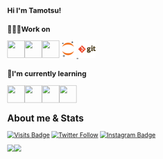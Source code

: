 ### Hi I'm Tamotsu!

<h3>👨🏻‍💻Work on</h3>

<a href="https://github.com/anuraghazra/github-readme-stats">
  <img align="left" src="https://cdn.jsdelivr.net/gh/devicons/devicon/icons/typescript/typescript-original.svg" height="40" width="40"/>
  <img align="left" src="https://cdn.jsdelivr.net/gh/devicons/devicon/icons/react/react-original-wordmark.svg" height="40" width="40"/>
  <img align="left" src="https://cdn.jsdelivr.net/gh/devicons/devicon/icons/python/python-original-wordmark.svg" height="40" width="40"/>
  <img height="40" src="https://raw.githubusercontent.com/github/explore/80688e429a7d4ef2fca1e82350fe8e3517d3494d/topics/jupyter-notebook/jupyter-notebook.png">
  <img height="40" src="https://raw.githubusercontent.com/github/explore/80688e429a7d4ef2fca1e82350fe8e3517d3494d/topics/git/git.png">
</a>

<br/>
<h3>🤘I'm currently learning</h3>

<a href="https://github.com/anuraghazra/github-readme-stats">
  <img align="left" src="https://cdn.jsdelivr.net/gh/devicons/devicon/icons/react/react-original-wordmark.svg" height="40" width="40"/>
  <img align="left" src="https://cdn.jsdelivr.net/gh/devicons/devicon/icons/nextjs/nextjs-original-wordmark.svg" height="40" width="40"/>
  <img align="left" src="https://cdn.jsdelivr.net/gh/devicons/devicon/icons/premierepro/premierepro-original.svg" height="40" width="40"/>
  <img align="left" src="https://cdn.jsdelivr.net/gh/devicons/devicon/icons/aftereffects/aftereffects-original.svg" height="40" width="40"/>
</a>
<br/>
<br/>

<h2>About me & Stats</h2>

<!-- <a href="https://twitter.com/motsuo373" target="blank"><img align="center" src="https://raw.githubusercontent.com/rahuldkjain/github-profile-readme-generator/master/src/images/icons/Social/twitter.svg" alt="uki1x" height="30" width="40" />@motsuo373</a> -->
[![Visits Badge](https://badges.pufler.dev/visits/motsuo373/motsuo373)](https://badges.pufler.dev/visits/motsuo373/motsuo373)
[![Twitter Follow](https://img.shields.io/twitter/follow/motsuo373?style=social)](https://www.twitter.com/motsuo373)
[![Instagram Badge](https://img.shields.io/badge/-@keep_motsuo-purple?style=flat&logo=instagram&logoColor=white&link=https://www.instagram.com/keep_motsuo/)](https://www.instagram.com/keep_motsuo/)


<a href="https://github.com/anuraghazra/github-readme-stats">
  <img align="left" src="https://github-readme-stats.vercel.app/api?username=motsuo373&count_private=true&show_icons=true" />
</a>
<a href="https://github.com/anuraghazra/github-readme-stats">
  <img align="left" src="https://github-readme-stats.vercel.app/api/top-langs/?username=motsuo373" />
</a>
<!--
**motsuo373/motsuo373** is a ✨ _special_ ✨ repository because its `README.md` (this file) appears on your GitHub profile.

Here are some ideas to get you started:

- 🔭 I’m currently working on ...
- 🌱 I’m currently learning ...
- 👯 I’m looking to collaborate on ...
- 🤔 I’m looking for help with ...
- 💬 Ask me about ...
- 📫 How to reach me: ...
- 😄 Pronouns: ...
- ⚡ Fun fact: ...
-->
